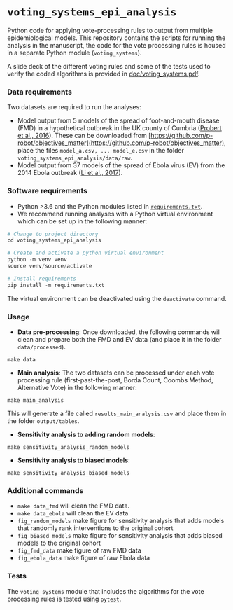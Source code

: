 # `voting_systems_epi_analysis`


Python code for applying vote-processing rules to output from multiple epidemiological models.  This repository contains the scripts for running the analysis in the manuscript, the code for the vote processing rules is housed in a separate Python module (`voting_systems`).  


A slide deck of the different voting rules and some of the tests used to verify the coded algorithms is provided in [doc/voting_systems.pdf](doc/voting_systems.pdf).  


### Data requirements

Two datasets are required to run the analyses: 

* Model output from 5 models of the spread of foot-and-mouth disease (FMD) in a hypothetical outbreak in the UK county of Cumbria ([Probert et al., 2016](https://www.sciencedirect.com/science/article/pii/S175543651500095X)).  These can be downloaded from [https://github.com/p-robot/objectives_matter](https://github.com/p-robot/objectives_matter), place the files `model_a.csv, ... model_e.csv` in the folder `voting_systems_epi_analysis/data/raw`.  
* Model output from 37 models of the spread of Ebola virus (EV) from the 2014 Ebola outbreak ([Li et al., 2017](https://www.pnas.org/content/114/22/5659)).  


### Software requirements

* Python >3.6 and the Python modules listed in [`requirements.txt`](requirements.txt).  
* We recommend running analyses with a Python virtual environment which can be set up in the following manner: 

```python
# Change to project directory
cd voting_systems_epi_analysis

# Create and activate a python virtual environment
python -m venv venv
source venv/source/activate

# Install requirements
pip install -m requirements.txt
```
The virtual environment can be deactivated using the `deactivate` command.  

### Usage

* **Data pre-processing**: Once downloaded, the following commands will clean and prepare both the FMD and EV data (and place it in the folder `data/processed`).  
```
make data
```

* **Main analysis**: The two datasets can be processed under each vote processing rule (first-past-the-post, Borda Count, Coombs Method, Alternative Vote) in the following manner:  
```
make main_analysis
```
This will generate a file called `results_main_analysis.csv` and place them in the folder `output/tables`.  

* **Sensitivity analysis to adding random models**: 

```
make sensitivity_analysis_random_models
```

* **Sensitivity analysis to biased models**: 

```
make sensitivity_analysis_biased_models
```

### Additional commands

* `make data_fmd` will clean the FMD data.  
* `make data_ebola` will clean the EV data.  
* `fig_random_models` make figure for sensitivity analysis that adds models that randomly rank interventions to the original cohort
* `fig_biased_models` make figure for sensitivity analysis that adds biased models to the original cohort
* `fig_fmd_data` make figure of raw FMD data
* `fig_ebola_data` make figure of raw Ebola data

### Tests

The `voting_systems` module that includes the algorithms for the vote processing rules is tested using [`pytest`](https://docs.pytest.org/en/stable/).  

